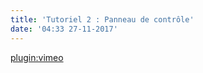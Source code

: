 ```yaml
---
title: 'Tutoriel 2 : Panneau de contrôle'
date: '04:33 27-11-2017'
---
```


[plugin:vimeo](https://vimeo.com/192239300)